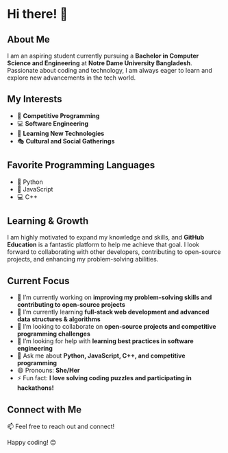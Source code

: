 # Hi there! 👋

## About Me

I am an aspiring student currently pursuing a **Bachelor in Computer Science and Engineering** at **Notre Dame University Bangladesh**. Passionate about coding and technology, I am always eager to learn and explore new advancements in the tech world. 

## My Interests
- 🚀 **Competitive Programming**
- 💻 **Software Engineering**
- 🌱 **Learning New Technologies**
- 🎭 **Cultural and Social Gatherings**

## Favorite Programming Languages
- 🐍 Python
- 📜 JavaScript
- 💻 C++

## Learning & Growth
I am highly motivated to expand my knowledge and skills, and **GitHub Education** is a fantastic platform to help me achieve that goal. I look forward to collaborating with other developers, contributing to open-source projects, and enhancing my problem-solving abilities.

## Current Focus
- 🔭 I’m currently working on **improving my problem-solving skills and contributing to open-source projects**
- 🌱 I’m currently learning **full-stack web development and advanced data structures & algorithms**
- 👯 I’m looking to collaborate on **open-source projects and competitive programming challenges**
- 🤔 I’m looking for help with **learning best practices in software engineering**
- 💬 Ask me about **Python, JavaScript, C++, and competitive programming**
- 😄 Pronouns: **She/Her**
- ⚡ Fun fact: **I love solving coding puzzles and participating in hackathons!**

## Connect with Me
📫 Feel free to reach out and connect!

Happy coding! 😊

